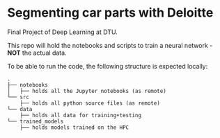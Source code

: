 # Segmenting car parts with Deloitte
Final Project of Deep Learning at DTU.

This repo will hold the notebooks and scripts to train a neural network - **NOT** the actual data. 

To be able to run the code, the following structure is expected locally:
```
.
├── notebooks
│   ├── holds all the Jupyter notebooks (as remote)
└── src
    ├── holds all python source files (as remote)
└── data
    ├── holds all data for training+testing
└── trained_models
    ├── holds models trained on the HPC
```
